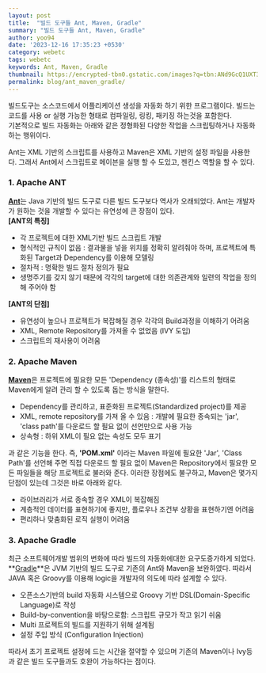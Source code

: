```yaml
---
layout: post
title:  "빌드 도구들 Ant, Maven, Gradle"
summary: "빌드 도구들 Ant, Maven, Gradle"
author: yoo94
date: '2023-12-16 17:35:23 +0530'
category: webetc
tags: webetc
keywords: Ant, Maven, Gradle
thumbnail: https://encrypted-tbn0.gstatic.com/images?q=tbn:ANd9GcQ1UXT3Ous2UpkMSNSv6b20E5pnwqT2VvQ8aA&s
permalink: blog/ant_maven_gradle/
---
```

빌드도구는 소스코드에서 어플리케이션 생성을 자동화 하기 위한 프로그램이다. 빌드는 코드를 사용 or 실행 가능한 형태로 컴파일링, 링킹, 패키징 하는것을 포함한다.  
기본적으로 빌드 자동화는 아래와 같은 정형화된 다양한 작업을 스크립팅하거나 자동화 하는 행위이다.

Ant는 XML 기반의 스크립트를 사용하고 Maven은 XML 기반의 설정 파일을 사용한다.
그래서 Ant에서 스크립트로 메이븐을 실행 할 수 도있고, 젠킨스 역할을 할 수 있다.
### 1. Apache ANT

[**Ant**](http://ant.apache.org/)는 Java 기반의 빌드 도구로 다른 빌드 도구보다 역사가 오래되었다. Ant는 개발자가 원하는 것을 개발할 수 있다는 유연성에 큰 장점이 있다.   
**[ANT의 특징]**

- 각 프로젝트에 대한 XML기반 빌드 스크립트 개발
- 형식적인 규칙이 없음 : 결과물을 넣을 위치를 정확히 알려줘야 하며, 프로젝트에 특화된 Target과 Dependency를 이용해 모델링
- 절차적 : 명확한 빌드 절차 정의가 필요
- 생명주기를 갖지 않기 때문에 각각의 target에 대한 의존관계와 일련의 작업을 정의해 주어야 함

**[ANT의 단점]**

- 유연성이 높으나 프로젝트가 복잡해질 경우 각각의 Build과정을 이해하기 어려움
- XML, Remote Repository를 가져올 수 없었음 (IVY 도입)
- 스크립트의 재사용이 어려움

### 2. Apache Maven

[**Maven**](https://maven.apache.org/)은 프로젝트에 필요한 모든 'Dependency (종속성)'를 리스트의 형태로 Maven에게 알려 관리 할 수 있도록 돕는 방식을 말한다. 

- Dependency를 관리하고, 표준화된 프로젝트(Standardized project)를 제공
- XML, remote repository를 가져 올 수 있음 : 개발에 필요한 종속되는 'jar', 'class path'를 다운로드 할 필요 없이 선언만으로 사용 가능
- 상속형 : 하위 XML이 필요 없는 속성도 모두 표기

과 같은 기능을 한다. 즉, **'POM.xml'** 이라는 Maven 파일에 필요한 'Jar', 'Class Path'를 선언해 주면 직접 다운로드 할 필요 없이 Maven은 Repository에서 필요한 모든 파일들을 해당 프로젝트로 불러와 준다. 이러한 장점에도 불구하고, Maven은 몇가지 단점이 있는데 그것은 바로 아래와 같다.

- 라이브러리가 서로 종속할 경우 XML이 복잡해짐
- 계층적인 데이터를 표현하기에 좋지만, 플로우나 조건부 상황을 표현하기엔 어려움
- 편리하나 맞춤화된 로직 실행이 어려움

### 3. Apache Gradle

최근 소프트웨어개발 범위의 변화에 따라 빌드의 자동화에대한 요구도증가하게 되었다. **[Gradle](https://gradle.org/)**은 JVM 기반의 빌드 도구로 기존의 Ant와 Maven을 보완하였다. 따라서 JAVA 혹은 Groovy를 이용해 logic을 개발자의 의도에 따라 설계할 수 있다.

- 오픈소스기반의 build 자동화 시스템으로 Groovy 기반 DSL(Domain-Specific Language)로 작성
- Build-by-convention을 바탕으로함: 스크립트 규모가 작고 읽기 쉬움
- Multi 프로젝트의 빌드를 지원하기 위해 설계됨 
- 설정 주입 방식 (Configuration Injection)

따라서 초기 프로젝트 설정에 드는 시간을 절약할 수 있으며 기존의 Maven이나 Ivy등과 같은 빌드 도구들과도 호완이 가능하다는 점이다.  
